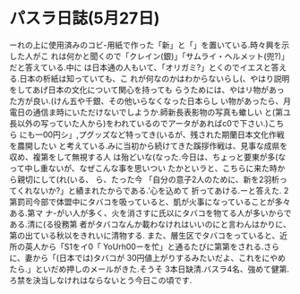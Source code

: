 # パスラ日誌(5月27日)

ーれの上に使用済みのコビ-用紙で作った「新」と「」を置いている.時々興を示した人がこ
れは何かと聞くので「クレイン(銀)」「サムライ・ヘルメット(兜?)」だと答えている.中に
は日本通の人もいて、「オリガミ?」とくのでイエスと答える.日本の析紙は知っていても、こ
れが何なのかはわからないらし(、やはり説明をしてあげ日本の文化について関心を持っても
らうためには、やはリ物があった方が良い.(けん五や千銀、その他いらなくなった日本らし
い物があったら、月電日の通信ま時にいただけないでしようか.師新長表影物の写真も蠍しい
と(第ユ長以外の写っていた人から)をわれているのでアータがあればc0で下さい.)こちら
にも一00円シ」,プグッズなど特ってき(いるが、残された期蘭日本文化作戦を農開したい
と考えている.みに当初から続けてきた蹊拶作戦は、見事な成県を収め、複第をして無視する人
は殆どいな(なった.今日は、ちょっと要東が多(なって中し重ないが、なぜこんな事を思いつい
たかといラと、こちらに来た時から親切にして(れ(いる、
ら、たった今
「自分の意子2人のために、新を2羽析ってくれないか?」と績まれたからである.′心を込めて
折ってあける.ーと答えた.
2第罰司今部で体盟中にタバコを吸っていると、凱が火事になっていることが多々ある.第マ
ナ-がい人が多く、火を消さすに氏以にタバコを物てる人が多いからである.清に(る役務第
者がタバコなんか載わなけれはいいのにと言わんはかりに、第の出ている秋以をきれいに清物する.
また、層生区でタバコをっていると、近所の英人から「S1をイ0「
YoUrh00ーを忙」と通るたびに第第をされる.さらに、妻から「(日本では)タバコが
30円値上がりするみたいだよ、これをにやめたら.」といだめ押しのメールがきた.そうそ
3本日缺清.バスラ4名、強めて健第.
ろ禁を決当しなけれはならないとう今日この頃です.
